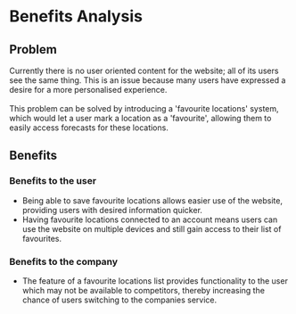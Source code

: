 # Benefits Analysis

## Problem

Currently there is no user oriented content for the website; all of its users see the same thing. This is an issue because many users have expressed a desire for a more personalised experience.
<br/><br/>
This problem can be solved by introducing a 'favourite locations' system, which would let a user mark a location as a 'favourite', allowing them to easily access forecasts for these locations.

## Benefits

### Benefits to the user
 - Being able to save favourite locations allows easier use of the website, providing users with desired information quicker.
 - Having favourite locations connected to an account means users can use the website on multiple devices and still gain access to their list of favourites.

### Benefits to the company
 - The feature of a favourite locations list provides functionality to the user which may not be available to competitors, thereby increasing the chance of users switching to the companies service.